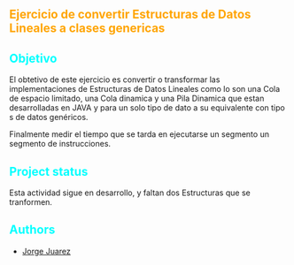  
<h2 style="color:orange">Ejercicio de convertir Estructuras de Datos Lineales a clases genericas</h2>

<h2 style="color:cyan">Objetivo</h2>

<p>
    El obtetivo de este ejercicio es convertir o transformar las implementaciones de Estructuras de Datos Lineales como lo son una Cola de espacio limitado, una Cola dinamica y una Pila Dinamica que estan desarrolladas en JAVA y para un solo tipo de dato a su equivalente con tipo s de datos genéricos.

Finalmente medir el tiempo que se tarda en ejecutarse un segmento un segmento de instrucciones.
</p>

<h2 style="color:cyan">Project status</h2>

<p>Esta actividad sigue en desarrollo, y faltan dos Estructuras que se tranformen.</p>

<h2 style="color:cyan">Authors</h2>
<ul>
    <li><a href="https://github.com/jorge-jrzz">Jorge Juarez</a></li>
</u>
